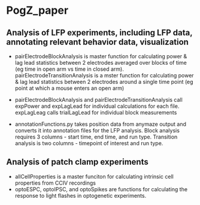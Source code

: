 # PogZ_paper
 
## Analysis of LFP experiments, including LFP data, annotating relevant behavior data, visualization

- pairElectrodeBlockAnalysis is master function for calculating power & lag lead statistics between 2 electrodes averaged over blocks of time (eg time in open arm vs time in closed arm). pairElectrodeTransitionAnalysis is a mster function for calculating power & lag lead statistics between 2 electrodes around a single time point (eg point at which a mouse enters an open arm)

- pairElectrodeBlockAnalysis and pairElectrodeTransitionAnalysis call expPower and expLagLead for individual calculations for each file. expLagLeag calls trialLagLead for individual block measurements

- annotationFunctions.py takes position data from anymaze output and converts it into annotation files for the LFP analysis. Block analysis requires 3 columns - start time, end time, and run type. Transition analysis is two columns  - timepoint of interest and run type.

## Analysis of patch clamp experiments
- allCellProperties is a master funciton for calculating intrinsic cell properties from CCIV recordings
- optoESPC, optoIPSC, and optoSpikes are functions for calculating the response to light flashes in optogenetic experiments.
